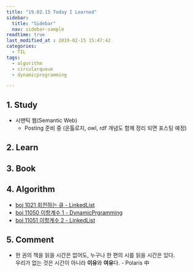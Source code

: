 ```yaml
---
title: "19.02.15 Today I Learned"
sidebar:
  title: "Sidebar"
  nav: sidebar-sample
readtime: true
last_modified_at : 2019-02-15 15:47:42
categories:
  - TIL
tags:
  - algorithm
  - circularqueue
  - dynamicprogramming

---
```


## 1. Study

- 시맨틱 웹(Semantic Web)
  - Posting 준비 중 (온톨로지, owl, rdf 개념도 함께 정리 되면 포스팅 예정)

## 2. Learn


## 3. Book


## 4. Algorithm

- [boj 1021 회전하는 큐 - LinkedList](https://github.com/jinhyeok-kim/Algorithm/blob/master/Java/boj/_1021_CircularQueue/src/Main.java)
- [boj 11050 이항계수 1 - DynamicPrgramming](hhttps://github.com/jinhyeok-kim/Algorithm/blob/master/Java/boj/_11050_BinomialTheorem/src/Main.java)
- [boj 11051 이항계수 2 - LinkedList](https://github.com/jinhyeok-kim/Algorithm/blob/master/Java/boj/_11051_BinomialTheorem2/src/Main.java)

## 5. Comment

- 한 권의 책을 읽을 시간은 없어도, 누구나 한 편의 시를 읽을 시간은 있다.<br> 우리가 없는 것은 시간이 아니라 **이유**와 **여유**다. - Polaris 中